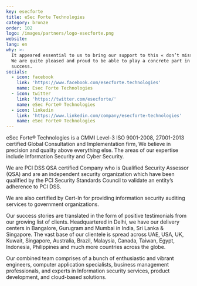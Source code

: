 ```yaml
---
key: esecforte
title: eSec Forte Technologies
category: bronze
order: 102
logo: /images/partners/logo-esecforte.png
website: 
lang: en
why: >-
  It appeared essential to us to bring our support to this « don’t miss » event.
  We are quite pleased and proud to be able to play a concrete part in its
  success.  
socials:
  - icon: facebook
    link: 'https://www.facebook.com/esecforte.technologies'
    name: Esec Forte Technologies
  - icon: twitter
    link: 'https://twitter.com/esecforte/'
    name: eSec Forte® Technologies
  - icon: linkedin
    link: 'https://www.linkedin.com/company/esecforte-technologies'
    name: eSec Forte® Technologies
---
```

eSec Forte® Technologies is a CMMI Level-3 ISO 9001-2008, 27001-2013 certified Global Consultation and Implementation firm, We believe in precision and quality above everything else. The areas of our expertise include Information Security and Cyber Security.

We are PCI DSS QSA certified Company who is Qualified Security Assessor (QSA) and are an  independent security organization which have been qualified by the PCI Security Standards Council to validate an entity’s adherence to PCI DSS.

We are also certified by Cert-In for providing information security auditing services to government organizations.

Our success stories are translated in the form of positive testimonials from our growing list of clients. Headquartered in Delhi, we have our delivery centers in Bangalore, Gurugram and Mumbai in India, Sri Lanka & Singapore. The vast base of our clientele is spread across UAE, USA, UK, Kuwait, Singapore, Australia, Brazil, Malaysia, Canada, Taiwan, Egypt, Indonesia, Philippines and much more countries across the globe.

Our combined team comprises of a bunch of enthusiastic and vibrant engineers, computer application specialists, business management professionals, and experts in Information security services, product development, and cloud-based solutions.
